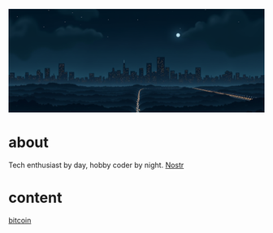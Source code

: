 <img src="picture/header.png" /> <br />
# about
Tech enthusiast by day, hobby coder by night.
[Nostr](https://primal.net/p/nprofile1qqsp2usmdqwnrjvqrvtusj2ft8fxhfpenque732vrxdehd9frkku70gu6gdyy) <br >
# content
[bitcoin](https://github.com/romangn8/bitcoin-content/wiki/) <br >
